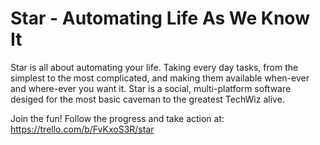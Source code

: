 Star - Automating Life As We Know It
====================================

Star is all about automating your life. Taking every day tasks, from the simplest to the most complicated, and making them available when-ever and where-ever you want it. Star is a social, multi-platform software desiged for the most basic caveman to the greatest TechWiz alive. 

Join the fun! Follow the progress and take action at: https://trello.com/b/FvKxoS3R/star

